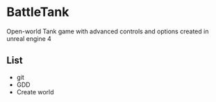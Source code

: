 # BattleTank
Open-world Tank game with advanced controls and options created in unreal engine 4
## List
* git
* GDD
* Create world
